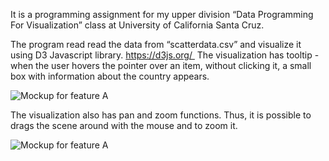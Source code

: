 
It is a programming assignment for my upper division “Data Programming For Visualization” class at University of California Santa Cruz. 

The program read read the data from “scatterdata.csv” and visualize it using D3 Javascript library. https://d3js.org/ 
The visualization has tooltip - when the user hovers the pointer over an item, without clicking it, a small box with information about the country appears. 

![Mockup for feature A](https://github.com/Katy-katy/ANDROID_APP-Children-Education-Game-Let-s-Count-/blob/master/Screenshot_2015-12-18-10-44-35.png)

The visualization also has pan and zoom functions. Thus, it is possible to drags the scene around with the mouse and to zoom it. 

![Mockup for feature A](https://github.com/Katy-katy/ANDROID_APP-Children-Education-Game-Let-s-Count-/blob/master/Screenshot_2015-12-18-10-44-35.png)
